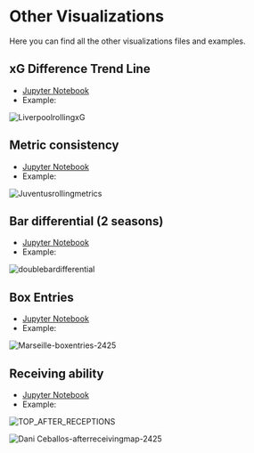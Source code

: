 # Other Visualizations
Here you can find all the other visualizations files and examples.

## xG Difference Trend Line
- [Jupyter Notebook](https://gibranium.github.io/others/xgtrendline.html)
- Example:
  
![LiverpoolrollingxG](https://github.com/user-attachments/assets/151e64bb-a3f9-497e-9241-64887d156e25)

## Metric consistency
- [Jupyter Notebook](https://gibranium.github.io/others/METRICS-CONSISTENCY.html)
- Example:

![Juventusrollingmetrics](https://github.com/user-attachments/assets/5956b2e0-b2ff-45df-afd4-87d2576b4c98)

## Bar differential (2 seasons)
- [Jupyter Notebook](https://gibranium.github.io/others/DOUBLE-BAR-DIFFERENTIAL.html)
- Example:

![doublebardifferential](https://github.com/user-attachments/assets/81fecc4b-06ab-4f7e-a039-2092f8ae1e0a)

## Box Entries
- [Jupyter Notebook](https://gibranium.github.io/others/BOX-ENTRIES.html)
- Example:

![Marseille-boxentries-2425](https://github.com/user-attachments/assets/d0ebf18b-88f6-4f4c-b7eb-2628921994d1)

## Receiving ability
- [Jupyter Notebook](https://gibranium.github.io/others/RECEIVING-ABILITY.html)
- Example:

![TOP_AFTER_RECEPTIONS](https://github.com/user-attachments/assets/fe175431-0ba0-48ae-b8c4-526d37889082)

![Dani Ceballos-afterreceivingmap-2425](https://github.com/user-attachments/assets/11501cac-48da-4381-9066-8b17f6c30416)
